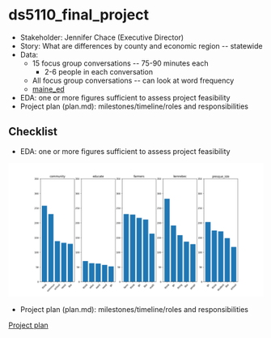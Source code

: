 # ds5110_final_project

* Stakeholder: Jennifer Chace (Executive Director)
* Story: What are differences by county and economic region -- statewide
* Data:
  * 15 focus group conversations -- 75-90 minutes each
    * 2-6 people in each conversation
  * All focus group conversations -- can look at word frequency
  * [maine_ed](maine_ed)
* EDA: one or more figures sufficient to assess project feasibility
* Project plan (plan.md): milestones/timeline/roles and responsibilities

## Checklist
* EDA: one or more figures sufficient to assess project feasibility

![fig1](/figs/Figure_1.png)

* Project plan (plan.md): milestones/timeline/roles and responsibilities

[Project plan](https://github.com/darylel/ds5110_final_project/blob/james/plan.md)
